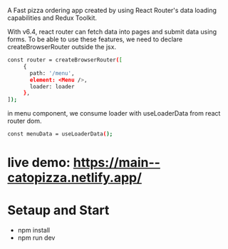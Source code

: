 A Fast pizza ordering app created by using React Router's data loading capabilities and Redux Toolkit.

With v6.4, react router can fetch data into pages and submit data using forms.
To be able to use these features, we need to declare createBrowserRouter outside the jsx.
 ```bash
const router = createBrowserRouter([
      {
        path: '/menu',
        element: <Menu />,
        loader: loader
      },    
]);

```
in menu component, we consume loader with useLoaderData from react router dom.

```bash
const menuData = useLoaderData();
```

# live demo: https://main--catopizza.netlify.app/

# Setaup and Start
- npm install
- npm run dev
